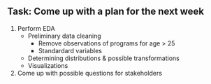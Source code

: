 ## Task: Come up with a plan for the next week

1. Perform EDA
   - Preliminary data cleaning
      - Remove observations of programs for age > 25
      - Standardard variables
   - Determining distributions & possible transformations
   - Visualizations
2. Come up with possible questions for stakeholders
